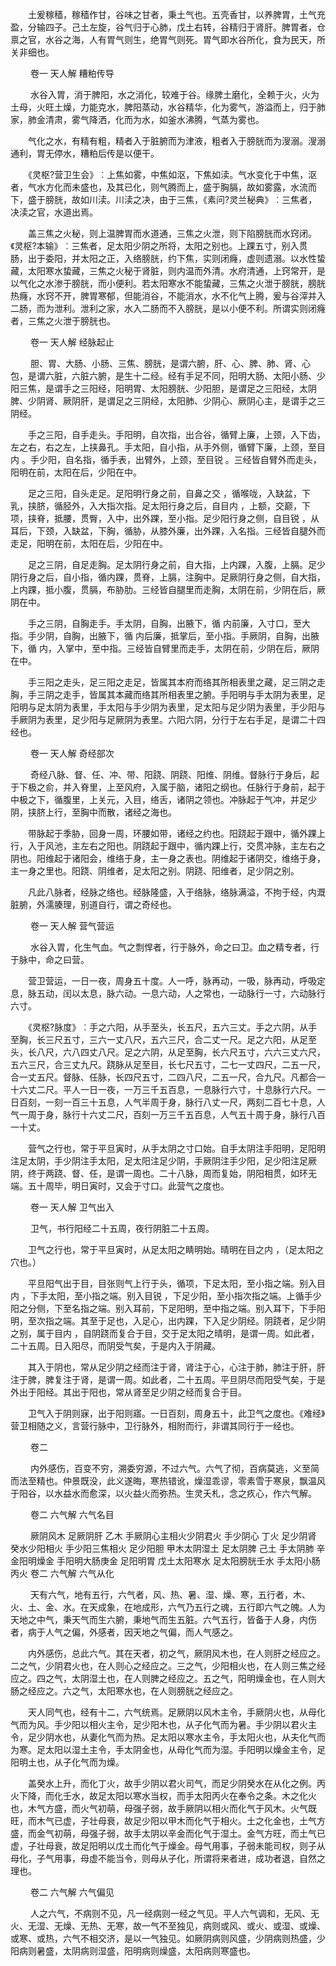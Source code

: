 <!-- { "loadSidebar": true } -->
　　土爰稼穑，稼穑作甘，谷味之甘者，秉土气也。五壳香甘，以养脾胃，土气充盈，分输四子。己土左旋，谷气归于心肺，戊土右转，谷精归于肾肝。脾胃者，仓禀之官，水谷之海，人有胃气则生，绝胃气则死。胃气即水谷所化，食为民天，所关非细也。

　　
 卷一 天人解 糟粕传导

　　 水谷入胃，消于脾阳，水之消化，较难于谷。缘脾土磨化，全赖于火，火为土母，火旺土燥，力能克水，脾阳蒸动，水谷精华，化为雾气，游溢而上，归于肺家，肺金清肃，雾气降洒，化而为水，如釜水沸腾，气蒸为雾也。

　　气化之水，有精有粗，精者入于脏腑而为津液，粗者入于膀胱而为溲溺。溲溺通利，胃无停水，糟粕后传是以便干。

　　《灵枢?营卫生会》︰上焦如雾，中焦如沤，下焦如渎。气水变化于中焦，沤者，气水方化而未盛也，及其已化，则气腾而上，盛于胸膈，故如雾露，水流而下，盛于膀胱，故如川渎。川渎之决，由于三焦，《素问?灵兰秘典》︰三焦者，决渎之官，水道出焉。

　　盖三焦之火秘，则上温脾胃而水道通，三焦之火泄，则下陷膀胱而水窍闭。《灵枢?本输》︰三焦者，足太阳少阴之所将，太阳之别也。上踝五寸，别入贯 肠，出于委阳，并太阳之正，入络膀胱，约下焦，实则闭癃，虚则遗溺。以水性蛰藏，太阳寒水蛰藏，三焦之火秘于肾脏，则内温而外清。水府清通，上窍常开，是以气化之水渗于膀胱，而小便利。若太阳寒水不能蛰藏，三焦之火泄于膀胱，膀胱热癃，水窍不开，脾胃寒郁，但能消谷，不能消水，水不化气上腾，爰与谷滓并入二肠，而为泄利。泄利之家，水入二肠而不入膀胱，是以小便不利。所谓实则闭癃者，三焦之火泄于膀胱也。

　　
 卷一 天人解 经脉起止

　　 胆、胃、大肠、小肠、三焦、膀胱，是谓六腑，肝、心、脾、肺、肾、心包，是谓六脏，六脏六腑，是生十二经。经有手足不同，阳明大肠、太阳小肠、少阳三焦，是谓手之三阳经，阳明胃、太阳膀胱、少阳胆，是谓足之三阳经，太阴脾、少阴肾、厥阴肝，是谓足之三阴经，太阳肺、少阴心、厥阴心主，是谓手之三阴经。

　　手之三阳，自手走头。手阳明，自次指，出合谷，循臂上廉，上颈，入下齿，左之右，右之左，上挟鼻孔。手太阳，自小指，从手外侧，循臂下廉，上颈，至目内 。手少阳，自名指，循手表，出臂外，上颈，至目锐 。三经皆自臂外而走头，阳明在前，太阳在后，少阳在中。

　　足之三阳，自头走足。足阳明行身之前，自鼻之交 ，循喉咙，入缺盆，下乳，挟脐，循胫外，入大指次指。足太阳行身之后，自目内 ，上额，交巅，下项，挟脊，抵腰，贯臀，入中，出外踝，至小指。足少阳行身之侧，自目锐 ，从耳后，下颈，入缺盆，下胸，循胁，从膝外廉，出外踝，入名指。三经皆自腿外而走足，阳明在前，太阳在后，少阳在中。

　　足之三阴，自足走胸。足太阴行身之前，自大指，上内踝，入腹，上膈。足少阴行身之后，自小指，循内踝，贯脊，上膈，注胸中。足厥阴行身之侧，自大指，上内踝，抵小腹，贯膈，布胁肋。三经皆自腿里而走胸，太阴在前，少阴在后，厥阴在中。

　　手之三阴，自胸走手。手太阴，自胸，出腋下，循 内前廉，入寸口，至大指。手少阴，自胸，出腋下，循 内后廉，抵掌后，至小指。手厥阴，自胸，出腋下，循 内，入掌中，至中指。三经皆自臂里而走手，太阴在前，少阴在后，厥阴在中。

　　手三阳之走头，足三阳之走足，皆属其本府而络其所相表里之藏，足三阴之走胸，手三阴之走手，皆属其本藏而络其所相表里之腑。手阳明与手太阴为表里，足阳明与足太阴为表里，手太阳与手少阴为表里，足太阳与足少阴为表里，手少阳与手厥阴为表里，足少阳与足厥阴为表里。六阳六阴，分行于左右手足，是谓二十四经也。

　　
 卷一 天人解 奇经部次

　　 奇经八脉、督、任、冲、带、阳跷、阴跷、阳维、阴维。督脉行于身后，起于下极之俞，并入脊里，上至风府，入属于脑，诸阳之纲也。任脉行于身前，起于中极之下，循腹里，上关元，入目，络舌，诸阴之领也。冲脉起于气冲，并足少阴，挟脐上行，至胸中而散，诸经之海也。

　　带脉起于季胁，回身一周，环腰如带，诸经之约也。阳跷起于跟中，循外踝上行，入于风池，主左右之阳也。阴跷起于跟中，循内踝上行，交贯冲脉，主左右之阴也。阳维起于诸阳会，维络于身，主一身之表也。阴维起于诸阴交，维络于身，主一身之里也。阳跷、阴维者，足太阳之别。阴跷、阳维者，足少阴之别。

　　凡此八脉者，经脉之络也。经脉隆盛，入于络脉，络脉满溢，不拘于经，内溉脏腑，外濡腠理，别道自行，谓之奇经也。

　　
 卷一 天人解 营气营运

　　 水谷入胃，化生气血。气之剽悍者，行于脉外，命之曰卫。血之精专者，行于脉中，命之曰营。

　　营卫营运，一日一夜，周身五十度。人一呼，脉再动，一吸，脉再动，呼吸定息，脉五动，闰以太息，脉六动。一息六动，人之常也，一动脉行一寸，六动脉行六寸。

　　《灵枢?脉度》︰手之六阳，从手至头，长五尺，五六三丈。手之六阴，从手至胸，长三尺五寸，三六一丈八尺，五六三尺，合二丈一尺。足之六阳，从足至头，长八尺，六八四丈八尺。足之六阴，从足至胸，长六尺五寸，六六三丈六尺，五六三尺，合三丈九尺。跷脉从足至目，长七尺五寸，二七一丈四尺，二五一尺，合一丈五尺。督脉、任脉，长四尺五寸，二四八尺，二五一尺，合九尺。凡都合一十六丈二尺。平人一日一夜，一万三千五百息，一息脉行六寸，十息脉行六尺。一日百刻，一刻一百三十五息，人气半周于身，脉行八丈一尺，两刻二百七十息，人气一周于身，脉行十六丈二尺，百刻一万三千五百息，人气五十周于身，脉行八百一十丈。

　　营气之行也，常于平旦寅时，从手太阴之寸口始。自手太阴注手阳明，足阳明注足太阴，手少阴注手太阳，足太阳注足少阴，手厥阴注手少阳，足少阳注足厥阴，终于两跷、督、任，是谓一周也。二十八脉，周而复始，阴阳相贯，如环无端。五十周毕，明日寅时，又会于寸口。此营气之度也。

　　
 卷一 天人解 卫气出入

　　 卫气，书行阳经二十五周，夜行阴脏二十五周。

　　卫气之行也，常于平旦寅时，从足太阳之睛明始。晴明在目之内 ，（足太阳之穴也。）

　　平旦阳气出于目，目张则气上行于头，循项，下足太阳，至小指之端。别入目内 ，下手太阳，至小指之端。别入目锐 ，下足少阳，至小指次指之端。上循手少阳之分侧，下至名指之端。别入耳前，下足阳明，至中指之端。别入耳下，下手阳明，至次指之端。其至于足也，入足心，出内踝，下入足少阴经。阴跷者，足少阴之别，属于目内 ，自阴跷而复合于目，交于足太阳之晴明，是谓一周。如此者，二十五周。日入阳尽，而阴受气矣，于是内入于阴藏。

　　其入于阴也，常从足少阴之经而注于肾，肾注于心，心注于肺，肺注于肝，肝注于脾，脾复注于肾，是谓一周。如此者，二十五周。平旦阴尽而阳受气矣，于是外出于阳经。其出于阳也，常从肾至足少阴之经而复合于目。

　　卫气入于阴则寐，出于阳则寤。一日百刻，周身五十，此卫气之度也。《难经》营卫相随之义，言营行脉中，卫行脉外，相附而行，非谓其同行于一经也。

　　
 卷二

　　 内外感伤，百变不穷，溯委穷源，不过六气。六气了彻，百病莫逃，义至简而法至精也。仲景既没，此义遂晦，寒热错讹，燥湿乖谬，零素雪于寒泉，飘温风于阳谷，以水益水而愈深，以火益火而弥热。生灵夭札，念之疚心，作六气解。

　　
 卷二 六气解 六气名目

　　 厥阴风木 足厥阴肝 乙木 手厥阴心主相火少阴君火 手少阴心 丁火 足少阴肾 癸水少阳相火 手少阳三焦相火 足少阳胆 甲木太阴湿土 足太阴脾 己土 手太阴肺 辛金阳明燥金 手阳明大肠庚金 足阳明胃 戊土太阳寒水 足太阳膀胱壬水 手太阳小肠丙火
 卷二 六气解 六气从化

　　 天有六气，地有五行，六气者，风、热、暑、湿、燥、寒，五行者，木、火、土、金、水。在天成象，在地成形，六气乃五行之魂，五行即六气之魄。人为天地之中气，秉天气而生六腑，秉地气而生五脏。六气五行，皆备于人身，内伤者，病于人气之偏，外感者，因天地之气偏，而人气感之。

　　内外感伤，总此六气。其在天者，初之气，厥阴风木也，在人则肝之经应之。二之气，少阴君火也，在人则心之经应之。三之气，少阳相火也，在人则三焦之经应之。四之气，太阴湿土也，在人则脾之经应之。五之气，阳明燥金也，在人则大肠之经应之。六之气，太阳寒水也，在人则膀胱之经应之。

　　天人同气也，经有十二，六气统焉。足厥阴以风木主令，手厥阴火也，从母化气而为风。手少阳以相火主令，足少阳木也，从子化气而为暑。手少阴以君火主令，足少阴水也，从妻化气而为热。足太阳以寒水主令，手太阳火也，从夫化气而为寒。足太阳以湿土主令，手太阴金也，从母化气而为湿。手阳明以燥金主令，足阳明土也，从子化气而为燥。

　　盖癸水上升，而化丁火，故手少阴以君火司气，而足少阴癸水在从化之例。丙火下降，而化壬水，故足太阳以寒水当权，而手太阳丙火在奉令之条。木之化火也，木气方盛，而火气初萌，母强子弱，故手厥阴以相火而化气于风木。火气既旺，而木气已虚，子壮母衰，故足少阳以甲木而化气于相火。土之化金也，土气方盛，而金气初萌，母强子弱，故手太阴以辛金而化气于湿土。金气方旺，而土气已虚，子壮母衰，故足阳明以戊土而化气于燥金。母气用事，子弱未能司权，则子从母化，子气用事，母虚不能当令，则母从子化，所谓将来者进，成功者退，自然之理也。

　　
 卷二 六气解 六气偏见

　　 人之六气，不病则不见，凡一经病则一经之气见。平人六气调和，无风、无火、无湿、无燥、无热、无寒，故一气不至独见，病则或风、或火、或湿、或燥、或寒、或热，六气不相交济，是以一气独见。如厥阴病则风盛，少阴病则热盛，少阳病则暑盛，太阴病则湿盛，阳明病则燥盛，太阳病则寒盛也。

